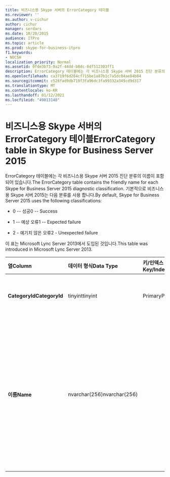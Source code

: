 ```yaml
---
title: 비즈니스용 Skype 서버의 ErrorCategory 테이블
ms.reviewer: ''
ms.author: v-cichur
author: cichur
manager: serdars
ms.date: 10/20/2015
audience: ITPro
ms.topic: article
ms.prod: skype-for-business-itpro
f1.keywords:
- NOCSH
localization_priority: Normal
ms.assetid: 0fde3b73-9a2f-44dd-b8dc-6df512303ff1
description: ErrorCategory 테이블에는 각 비즈니스용 Skype 서버 2015 진단 분류의 이름이 포함되어 있습니다. 기본적으로 비즈니스용 Skype 서버 2015는 다음 분류를 사용 합니다.
ms.openlocfilehash: ca3719f6d284cf715be1a87b1c7a5dc04ae84b04
ms.sourcegitcommit: c528fad9db719f3fa96dc3fa99332a349cd9d317
ms.translationtype: MT
ms.contentlocale: ko-KR
ms.lasthandoff: 01/12/2021
ms.locfileid: "49813148"
---
```

# <a name="errorcategory-table-in-skype-for-business-server-2015"></a><span data-ttu-id="480e4-104">비즈니스용 Skype 서버의 ErrorCategory 테이블</span><span class="sxs-lookup"><span data-stu-id="480e4-104">ErrorCategory table in Skype for Business Server 2015</span></span>
 
<span data-ttu-id="480e4-105">ErrorCategory 테이블에는 각 비즈니스용 Skype 서버 2015 진단 분류의 이름이 포함되어 있습니다.</span><span class="sxs-lookup"><span data-stu-id="480e4-105">The ErrorCategory table contains the friendly name for each Skype for Business Server 2015 diagnostic classification.</span></span> <span data-ttu-id="480e4-106">기본적으로 비즈니스용 Skype 서버 2015는 다음 분류를 사용 합니다.</span><span class="sxs-lookup"><span data-stu-id="480e4-106">By default, Skype for Business Server 2015 uses the following classifications:</span></span>
  
- <span data-ttu-id="480e4-107">0 -- 성공</span><span class="sxs-lookup"><span data-stu-id="480e4-107">0 -- Success</span></span>
    
- <span data-ttu-id="480e4-108">1 -- 예상 오류</span><span class="sxs-lookup"><span data-stu-id="480e4-108">1 -- Expected failure</span></span>
    
- <span data-ttu-id="480e4-109">2 - 예기치 않은 오류</span><span class="sxs-lookup"><span data-stu-id="480e4-109">2 - Unexpected failure</span></span>
    
<span data-ttu-id="480e4-110">이 표는 Microsoft Lync Server 2013에서 도입된 것입니다.</span><span class="sxs-lookup"><span data-stu-id="480e4-110">This table was introduced in Microsoft Lync Server 2013.</span></span>
  
|<span data-ttu-id="480e4-111">**열**</span><span class="sxs-lookup"><span data-stu-id="480e4-111">**Column**</span></span>|<span data-ttu-id="480e4-112">**데이터 형식**</span><span class="sxs-lookup"><span data-stu-id="480e4-112">**Data Type**</span></span>|<span data-ttu-id="480e4-113">**키/인덱스**</span><span class="sxs-lookup"><span data-stu-id="480e4-113">**Key/Index**</span></span>|<span data-ttu-id="480e4-114">**세부 정보**</span><span class="sxs-lookup"><span data-stu-id="480e4-114">**Details**</span></span>|
|:-----|:-----|:-----|:-----|
|<span data-ttu-id="480e4-115">**CategoryId**</span><span class="sxs-lookup"><span data-stu-id="480e4-115">**CategoryId**</span></span> <br/> |<span data-ttu-id="480e4-116">tinyint</span><span class="sxs-lookup"><span data-stu-id="480e4-116">tinyint</span></span>  <br/> |<span data-ttu-id="480e4-117">Primary</span><span class="sxs-lookup"><span data-stu-id="480e4-117">Primary</span></span>  <br/> |<span data-ttu-id="480e4-118">분류의 고유한 식별자입니다.</span><span class="sxs-lookup"><span data-stu-id="480e4-118">Unique identifier for the classification.</span></span>  <br/> |
|<span data-ttu-id="480e4-119">**이름**</span><span class="sxs-lookup"><span data-stu-id="480e4-119">**Name**</span></span> <br/> |<span data-ttu-id="480e4-120">nvarchar(256)</span><span class="sxs-lookup"><span data-stu-id="480e4-120">nvarchar(256)</span></span>  <br/> || <span data-ttu-id="480e4-p103">분류에 할당된 값과 이름입니다. 허용되는 값은 다음과 같습니다.</span><span class="sxs-lookup"><span data-stu-id="480e4-p103">Value and friendly name assigned to the classification. Allowed values are:</span></span> <br/>  <span data-ttu-id="480e4-123">0 -- 성공</span><span class="sxs-lookup"><span data-stu-id="480e4-123">0 -- Success</span></span> <br/>  <span data-ttu-id="480e4-124">1 -- 예상 오류</span><span class="sxs-lookup"><span data-stu-id="480e4-124">1 -- Expected failure</span></span> <br/>  <span data-ttu-id="480e4-125">2 - 예기치 않은 오류</span><span class="sxs-lookup"><span data-stu-id="480e4-125">2 - Unexpected failure</span></span> <br/> |
   

